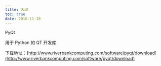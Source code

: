 ```yaml
---
title: 大纲
toc: true
date: 2018-11-10
---
```


PyQt


用于 Python 的 QT 开发库

下载地址：[http://www.riverbankcomputing.com/software/pyqt/download](http://www.riverbankcomputing.com/software/pyqt/download)
